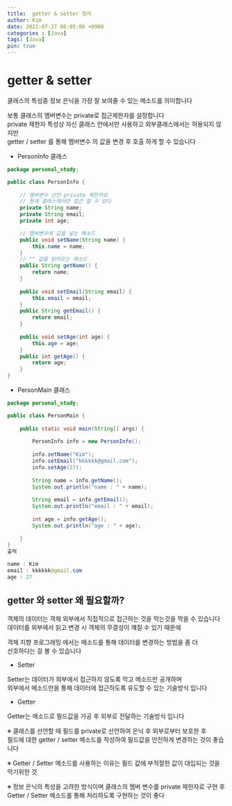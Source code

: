```yaml
---
title:  getter & setter 정리
author: Kim
date: 2021-07-27 06:05:00 +0900
categories : [Java]
tags: [Java]
pin: true
---
```


# getter & setter

클래스의 특성중 정보 은닉을 가장 잘 보여줄 수 있는 메소드를 의미합니다<br>

보통 클래스의 멤버변수는 private로 접근제한자를 설정합니다<br>
private 제한자 특성상 자신 클래스 안에서만 사용하고 외부클래스에서는 허용되지 않지만<br>
getter / setter 를 통해 멤버변수 의 값을 변경 후 호출 하게 할 수 있습니다<br>

- PersonInfo 클래스

```java
package personal_study;

public class PersonInfo {
	
    // 멤버변수 선언 private 제한자로 
    // 현재 클래스에서만 접근 할 수 있다
	private String name;
	private String email;
	private int age;

    // 멤버변수에 값을 넣는 메소드 
	public void setName(String name) {
		this.name = name;
	}
    // "" 값을 읽어오는 메소드
	public String getName() {
		return name;
	}
	
	public void setEmail(String email) {
		this.email = email;
	}
	public String getEmail() {
		return email;
	}
	
	public void setAge(int age) {
		this.age = age;
	}
	public int getAge() {
		return age;
	}
}
```

- PersonMain 클래스

```java
package personal_study;

public class PersonMain {
	
	public static void main(String[] args) {
		
		PersonInfo info = new PersonInfo();
		
		info.setName("Kim");
		info.setEmail("kkkkkk@gmail.com");
		info.setAge(27);
		
		String name = info.getName();
		System.out.println("name : " + name);
		
		String email = info.getEmail();
		System.out.println("email : " + email);
		
		int age = info.getAge();
		System.out.println("age : " + age);
		
	}
}
출력

name : Kim
email : kkkkkk@gmail.com
age : 27
```

## getter 와 setter 왜 필요할까?

객체의 데이터는 객체 외부에서 직접적으로 접근하는 것을 막는것을 막을 수 있습니다<br>
데이터를 외부에서 읽고 변경 시 객체의 무결성이 꺠질 수 있기 때문에<br>

객체 지향 프로그래밍 에서는 메소드를 통해 데이터를 변경하는 방법을 좀 더 <br>
선호하다는 걸 볼 수 있습니다<br>

- Setter

Setter는 데이터가 외부에서 접근하지 않도록 막고 메소드만 공개하며<br>
외부에서 메소드만을 통해 데이터에 접근하도록 유도할 수 있는 기술방식 입니다<br>

- Getter

Getter는 메소드로 필드값을 가공 후 외부로 전달하는 기술방식 입니다<br>

※ 클래스를 선언할 때 필드를 private로 선언하여 은닉 후 외부로부터 보호한 후<br>
  필드에 대한 getter / setter 메소드를 작성하여 필드값을 안전하게 변경하는 것이 좋습니다<br>

※ Getter / Setter 메소드를 사용하는 이유는 필드 값에 부적절한 값이 대입되는 것을 막기위한 것<br>

※ 정보 은닉의 특성을 고려한 방식이며 클래스의 멤버 변수를 private 제한자로 구현 후<br>
  Getter / Setter 메소드를 통해 처리하도록 구현하는 것이 좋다<br>
